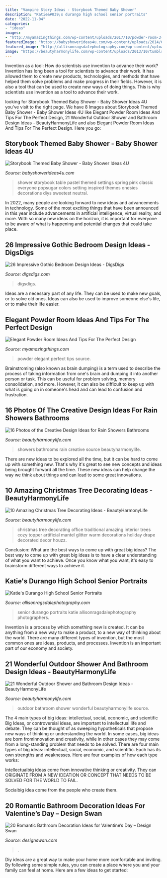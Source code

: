 ```yaml
---
title: "Vampire Story Ideas - Storybook Themed Baby Shower"
description: "Katie&#039;s durango high school senior portraits"
date: "2022-11-04"
categories:
- "ideas"
images:
- "http://myamazingthings.com/wp-content/uploads/2017/10/powder-room-3-.jpg"
featuredImage: "https://babyshowerideas4u.com/wp-content/uploads/2014/08/Classic-Storybook-Themed-Shower-4.jpg"
featured_image: "http://allisonragsdalephotography.com/wp-content/uploads/2014/12/DSC5087.jpg"
image: "https://beautyharmonylife.com/wp-content/uploads/2013/10/tumblr_lt69ybK2qT1qh8c0xo1_400.jpg"
---
```



Invention as a tool: How do scientists use invention to advance their work?
Invention has long been a tool for scientists to advance their work. It has allowed them to create new products, technologies, and methods that have helped them solve problems and make progress in their fields. However, it is also a tool that can be used to create new ways of doing things. This is why scientists use invention as a tool to advance their work.

	

		
looking for Storybook Themed Baby Shower - Baby Shower Ideas 4U you've visit to the right page. We have 8 Images about Storybook Themed Baby Shower - Baby Shower Ideas 4U like Elegant Powder Room Ideas And Tips For The Perfect Design, 21 Wonderful Outdoor Shower and Bathroom Design Ideas - BeautyHarmonyLife and also Elegant Powder Room Ideas And Tips For The Perfect Design. Here you go:
		
    
## Storybook Themed Baby Shower - Baby Shower Ideas 4U

<img loading=lazy src="https://babyshowerideas4u.com/wp-content/uploads/2014/08/Classic-Storybook-Themed-Shower-4.jpg" onerror="this.onerror=null;this.src='https://tse2.mm.bing.net/th?id=OIP.sqywbbuV4MtG_B3LZehH8AHaLH&amp;pid=15.1';" alt="Storybook Themed Baby Shower - Baby Shower Ideas 4U">

_Source: babyshowerideas4u.com_

>shower storybook table pastel themed settings spring pink classic everyone popsugar colors setting inspired themes onesies decorations diys sweetest neutral. 

	

In 2022, many people are looking forward to new ideas and advancements in technology. Some of the most exciting things that have been announced in this year include advancements in artificial intelligence, virtual reality, and more. With so many new ideas on the horizon, it is important for everyone to be aware of what is happening and potential changes that could take place.

    
## 26 Impressive Gothic Bedroom Design Ideas - DigsDigs

<img loading=lazy src="https://www.digsdigs.com/photos/impressive-gothic-bedroom-designs-20.jpg" onerror="this.onerror=null;this.src='https://tse3.mm.bing.net/th?id=OIP.-MZ_iE9aObg5PRc8JMPFFwHaLH&amp;pid=15.1';" alt="26 Impressive Gothic Bedroom Design Ideas - DigsDigs">

_Source: digsdigs.com_

>digsdigs. 

	

Ideas are a necessary part of any life. They can be used to make new goals, or to solve old ones. Ideas can also be used to improve someone else's life, or to make their life easier.

    
## Elegant Powder Room Ideas And Tips For The Perfect Design

<img loading=lazy src="http://myamazingthings.com/wp-content/uploads/2017/10/powder-room-3-.jpg" onerror="this.onerror=null;this.src='https://tse1.mm.bing.net/th?id=OIP.GeoB7LDJx8mRkSKZQQefpAHaLH&amp;pid=15.1';" alt="Elegant Powder Room Ideas And Tips For The Perfect Design">

_Source: myamazingthings.com_

>powder elegant perfect tips source. 

	

Brainstroming (also known as brain dumping) is a term used to describe the process of taking information from one's brain and dumping it into another person or task. This can be useful for problem solving, memory consolidation, and more. However, it can also be difficult to keep up with what is going on in someone's head and can lead to confusion and frustration.

    
## 16 Photos Of The Creative Design Ideas For Rain Showers Bathrooms

<img loading=lazy src="https://beautyharmonylife.com/wp-content/uploads/2013/09/new-insert-11.jpg" onerror="this.onerror=null;this.src='https://tse4.mm.bing.net/th?id=OIP.xOw414M6ZcIuw8LbI6r35AHaHa&amp;pid=15.1';" alt="16 Photos of the Creative Design Ideas for Rain Showers Bathrooms">

_Source: beautyharmonylife.com_

>showers bathrooms rain creative source beautyharmonylife. 

	

There are new ideas to be explored all the time, but it can be hard to come up with something new. That's why it's great to see new concepts and ideas being brought forward all the time. These new ideas can help change the way we think about things and can lead to some great innovations.

    
## 10 Amazing Christmas Tree Decorating Ideas - BeautyHarmonyLife

<img loading=lazy src="https://beautyharmonylife.com/wp-content/uploads/2013/11/Tall-Christmas-Tree-Christmas-Mantels-Design-Leather-Sofa.jpg" onerror="this.onerror=null;this.src='https://tse3.mm.bing.net/th?id=OIP.QTHlwM_qpivBD0yBQ480YgHaLH&amp;pid=15.1';" alt="10 Amazing Christmas Tree Decorating Ideas - BeautyHarmonyLife">

_Source: beautyharmonylife.com_

>christmas tree decorating office traditional amazing interior trees cozy topper artificial mantel glitter warm decorations holiday drape decorated decor houzz. 

	

Conclusion: What are the best ways to come up with great big ideas?
The best way to come up with great big ideas is to have a clear understanding of what you want to achieve. Once you know what you want, it's easy to brainstorm different ways to achieve it.

    
## Katie&#039;s Durango High School Senior Portraits

<img loading=lazy src="http://allisonragsdalephotography.com/wp-content/uploads/2014/12/DSC5087.jpg" onerror="this.onerror=null;this.src='https://tse4.mm.bing.net/th?id=OIP.ZF5WkOKqnH9Zn2r_8Gp3TAHaLI&amp;pid=15.1';" alt="Katie&#039;s Durango High School Senior Portraits">

_Source: allisonragsdalephotography.com_

>senior durango portraits katie allisonragsdalephotography photographers. 

	

Invention is a process by which something new is created. It can be anything from a new way to make a product, to a new way of thinking about the world. There are many different types of invention, but the most common ones are ideas, products, and processes. Invention is an important part of our economy and society.

    
## 21 Wonderful Outdoor Shower And Bathroom Design Ideas - BeautyHarmonyLife

<img loading=lazy src="https://beautyharmonylife.com/wp-content/uploads/2013/10/tumblr_lt69ybK2qT1qh8c0xo1_400.jpg" onerror="this.onerror=null;this.src='https://tse1.mm.bing.net/th?id=OIP.ENBqo0FInImbLcdjXNHNhQHaLJ&amp;pid=15.1';" alt="21 Wonderful Outdoor Shower and Bathroom Design Ideas - BeautyHarmonyLife">

_Source: beautyharmonylife.com_

>outdoor bathroom shower wonderful beautyharmonylife source. 

	

The 4 main types of big ideas: intellectual, social, economic, and scientific
Big Ideas, or controversial ideas, are important to intellectual life and debate. They can be thought of as sweeping hypotheticals that propose new ways of thinking or understanding the world. In some cases, big ideas are born frominnovation and creativity, while in other cases they may come from a long-standing problem that needs to be solved.
There are four main types of big ideas: intellectual, social, economic, and scientific. Each has its own strengths and weaknesses. Here are four examples of how each type works:

 Intellectualbig ideas come from innovative thinking or creativity. They can ORIGINATE FROM A NEW IDEATION OR CONCEPT THAT NEEDS TO BE SOLVED FOR THE WORLD TO FAIL. 

Socialbig idea come from the people who create them.

    
## 20 Romantic Bathroom Decoration Ideas For Valentine’s Day – Design Swan

<img loading=lazy src="https://img.designswan.com/2016/01/romanticBath/13.jpg" onerror="this.onerror=null;this.src='https://tse4.mm.bing.net/th?id=OIP.896MUmaWmCpt8KMaSftbzAHaME&amp;pid=15.1';" alt="20 Romantic Bathroom Decoration Ideas for Valentine’s Day – Design Swan">

_Source: designswan.com_

>. 

	

Diy ideas are a great way to make your home more comfortable and inviting. By following some simple rules, you can create a place where you and your family can feel at home. Here are a few ideas to get started: 


